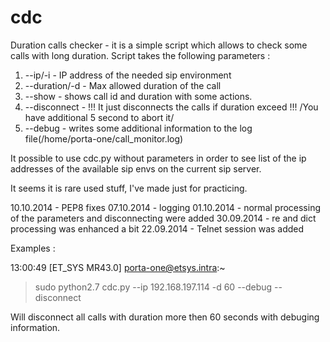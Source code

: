 cdc
===

Duration calls checker - it is a simple script which allows to check some calls with long duration.
Script takes the following parameters :
1) --ip/-i - IP address of the needed sip environment
2) --duration/-d - Max allowed duration of the call
3) --show - shows call id and duration with some actions.
4) --disconnect - !!! It just disconnects the calls if duration exceed !!!
                      /You have additional 5 second to abort it/
5) --debug - writes some additional information to the log file(/home/porta-one/call_monitor.log)

It possible to use cdc.py without parameters in order to see list of the ip addresses of the available sip envs
on the current sip server.

It seems it is rare used stuff, I've made just for practicing.

10.10.2014 - PEP8 fixes
07.10.2014 - logging
01.10.2014 - normal processing of the parameters and disconnecting were added
30.09.2014 - re and dict processing was enhanced a bit
22.09.2014 - Telnet session was added

Examples :

13:00:49 [ET_SYS MR43.0] porta-one@etsys.intra:~
> sudo python2.7 cdc.py --ip 192.168.197.114 -d 60 --debug --disconnect

Will disconnect all calls with duration more then 60 seconds with debuging information. 
